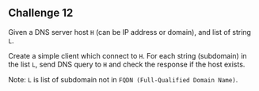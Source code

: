 ## Challenge 12

Given a DNS server host `H` (can be IP address or domain), and list of string `L`.

Create a simple client which connect to `H`. For each string (subdomain) in the list `L`, send DNS query to `H` and check the response if the host exists.

Note: `L` is list of subdomain not in `FQDN (Full-Qualified Domain Name)`. 